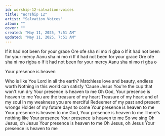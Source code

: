 ```yaml
---
id: worship-12-salvation-voices
title: "Worship 12"
artist: "Salvation Voices"
album: ""
cover: ""
created: "May 11, 2025, 7:51 AM"
updated: "May 11, 2025, 7:51 AM"
---
```


If it had not been for your grace
Ore ofe sha ni mo ri gba o
If it had not been for your mercy
Aanu sha ni mo ri
If it had not been for your grace
Ore ofe sha ni mo rigba o
If it had not been for your mercy
Aanu sha ni mo ri gba o

Your presence is heaven

Who is like You Lord in all the earth?
Matchless love and beauty, endless worth
Nothing in this world can satisfy
'Cause Jesus You're the cup that won't run dry
Your presence is heaven to me
Oh God, Your presence is heaven to me
You are the treasure of my heart
Treasure of my heart and of my soul
In my weakness you are merciful
Redeemer of my past and present wrongs
Holder of my future days to come
Your presence is heaven to me
Your presence is heaven to me
God, Your presence is heaven to me
There's nothing like Your presence
Your presence is heaven to me
So we sing
Oh Jesus, oh Jesus
Your presence is heaven to me
Oh Jesus, oh Jesus
Your presence is heaven to me